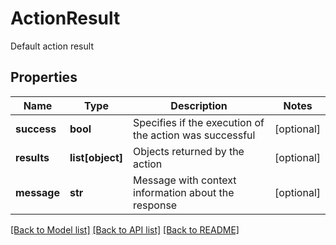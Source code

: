 # ActionResult

Default action result
## Properties
Name | Type | Description | Notes
------------ | ------------- | ------------- | -------------
**success** | **bool** | Specifies if the execution of the action was successful | [optional] 
**results** | **list[object]** | Objects returned by the action | [optional] 
**message** | **str** | Message with context information about the response | [optional] 

[[Back to Model list]](../README.md#documentation-for-models) [[Back to API list]](../README.md#documentation-for-api-endpoints) [[Back to README]](../README.md)



